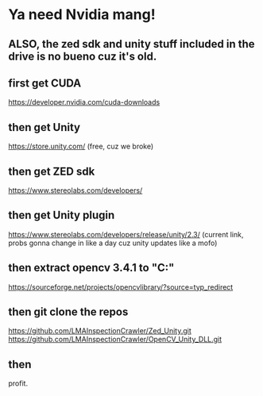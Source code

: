 # Ya need Nvidia mang!
## ALSO, the zed sdk and unity stuff included in the drive is no bueno cuz it's old. 

## first get CUDA
https://developer.nvidia.com/cuda-downloads

## then get Unity
https://store.unity.com/ (free, cuz we broke)

## then get ZED sdk
https://www.stereolabs.com/developers/

## then get Unity plugin
https://www.stereolabs.com/developers/release/unity/2.3/   (current link, probs gonna change in like a day cuz unity updates like a mofo)

## then extract opencv 3.4.1 to "C:\"
https://sourceforge.net/projects/opencvlibrary/?source=typ_redirect

## then git clone the repos
https://github.com/LMAInspectionCrawler/Zed_Unity.git
https://github.com/LMAInspectionCrawler/OpenCV_Unity_DLL.git

## then
profit. 
